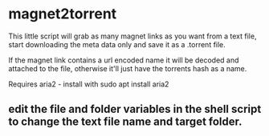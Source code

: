 # magnet2torrent

This little script will grab as many magnet links as you want from a text file, start downloading the meta data only and save it as a .torrent file.

If the magnet link contains a url encoded name it will be decoded and attached to the file, otherwise it'll just have the torrents hash as a name.

Requires aria2 - install with sudo apt install aria2

## edit the file and folder variables in the shell script to change the text file name and target folder.
